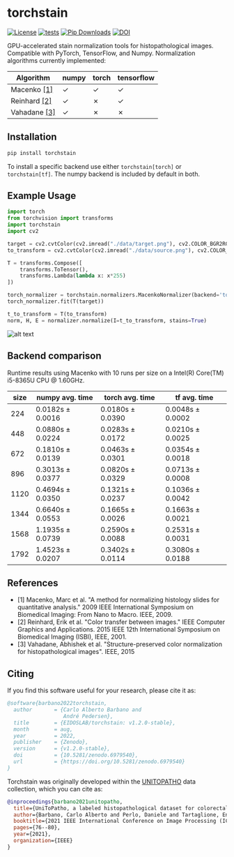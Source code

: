 # torchstain

[![License](https://img.shields.io/badge/License-MIT-green.svg)](https://opensource.org/licenses/MIT)
[![tests](https://github.com/EIDOSLAB/torchstain/workflows/tests/badge.svg)](https://github.com/EIDOSLAB/torchstain/actions)
[![Pip Downloads](https://img.shields.io/pypi/dm/torchstain?label=pip%20downloads&logo=python)](https://pypi.org/project/torchstain/)
[![DOI](https://zenodo.org/badge/323590093.svg)](https://zenodo.org/badge/latestdoi/323590093)

GPU-accelerated stain normalization tools for histopathological images. Compatible with PyTorch, TensorFlow, and Numpy.
Normalization algorithms currently implemented:

| Algorithm | numpy | torch | tensorflow |
|-|-|-|-|
| Macenko [\[1\]](#references) | &check; | &check; | &check; |
| Reinhard [\[2\]](#references)| &check; | &cross; | &check; |
| Vahadane [\[3\]](#references) | &check; | &cross; | &cross; |

## Installation

```bash
pip install torchstain
```

To install a specific backend use either ```torchstain[torch]``` or ```torchstain[tf]```. The numpy backend is included by default in both.

## Example Usage

```python
import torch
from torchvision import transforms
import torchstain
import cv2

target = cv2.cvtColor(cv2.imread("./data/target.png"), cv2.COLOR_BGR2RGB)
to_transform = cv2.cvtColor(cv2.imread("./data/source.png"), cv2.COLOR_BGR2RGB)

T = transforms.Compose([
    transforms.ToTensor(),
    transforms.Lambda(lambda x: x*255)
])

torch_normalizer = torchstain.normalizers.MacenkoNormalizer(backend='torch')
torch_normalizer.fit(T(target))

t_to_transform = T(to_transform)
norm, H, E = normalizer.normalize(I=t_to_transform, stains=True)
```

![alt text](data/result.png)

## Backend comparison

Runtime results using Macenko with 10 runs per size on a Intel(R) Core(TM) i5-8365U CPU @ 1.60GHz.

|   size | numpy avg. time   | torch avg. time   | tf avg. time     |
|--------|-------------------|-------------------|------------------|
|    224 | 0.0182s ± 0.0016  | 0.0180s ± 0.0390  | 0.0048s ± 0.0002 |
|    448 | 0.0880s ± 0.0224  | 0.0283s ± 0.0172  | 0.0210s ± 0.0025 |
|    672 | 0.1810s ± 0.0139  | 0.0463s ± 0.0301  | 0.0354s ± 0.0018 |
|    896 | 0.3013s ± 0.0377  | 0.0820s ± 0.0329  | 0.0713s ± 0.0008 |
|   1120 | 0.4694s ± 0.0350  | 0.1321s ± 0.0237  | 0.1036s ± 0.0042 |
|   1344 | 0.6640s ± 0.0553  | 0.1665s ± 0.0026  | 0.1663s ± 0.0021 |
|   1568 | 1.1935s ± 0.0739  | 0.2590s ± 0.0088  | 0.2531s ± 0.0031 |
|   1792 | 1.4523s ± 0.0207  | 0.3402s ± 0.0114  | 0.3080s ± 0.0188 |

## References

- [1] Macenko, Marc et al. "A method for normalizing histology slides for quantitative analysis." 2009 IEEE International Symposium on Biomedical Imaging: From Nano to Macro. IEEE, 2009.
- [2] Reinhard, Erik et al. "Color transfer between images." IEEE Computer Graphics and Applications. 2015 IEEE 12th International Symposium on Biomedical Imaging (ISBI), IEEE, 2001.
- [3] Vahadane, Abhishek et al. "Structure-preserved color normalization for histopathological images". IEEE, 2015

## Citing

If you find this software useful for your research, please cite it as: 

```bibtex
@software{barbano2022torchstain,
  author       = {Carlo Alberto Barbano and
                  André Pedersen},
  title        = {EIDOSLAB/torchstain: v1.2.0-stable},
  month        = aug,
  year         = 2022,
  publisher    = {Zenodo},
  version      = {v1.2.0-stable},
  doi          = {10.5281/zenodo.6979540},
  url          = {https://doi.org/10.5281/zenodo.6979540}
}
```

Torchstain was originally developed within the [UNITOPATHO](https://github.com/EIDOSLAB/UNITOPATHO) data collection, which you can cite as:

```bibtex
@inproceedings{barbano2021unitopatho,
  title={UniToPatho, a labeled histopathological dataset for colorectal polyps classification and adenoma dysplasia grading},
  author={Barbano, Carlo Alberto and Perlo, Daniele and Tartaglione, Enzo and Fiandrotti, Attilio and Bertero, Luca and Cassoni, Paola and Grangetto, Marco},
  booktitle={2021 IEEE International Conference on Image Processing (ICIP)},
  pages={76--80},
  year={2021},
  organization={IEEE}
}
```
